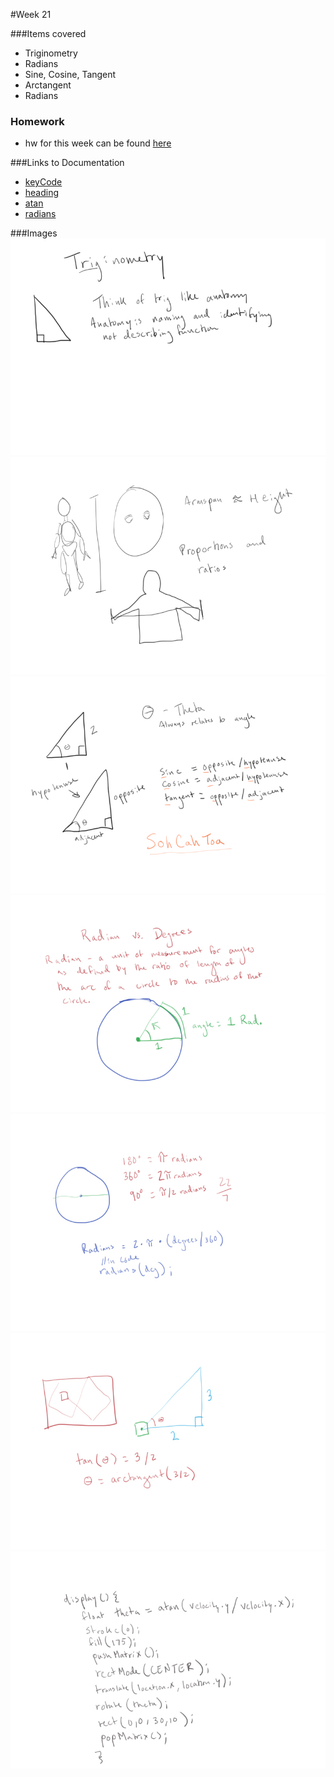 #Week 21

###Items covered
* Triginometry
* Radians
* Sine, Cosine, Tangent
* Arctangent
* Radians

### Homework
* hw for this week can be found [here](https://github.com/mositech/CS2015/issues/47)

###Links to Documentation
* [keyCode](https://processing.org/reference/keyCode.html)
* [heading](https://processing.org/reference/PVector_heading_.html)
* [atan](https://processing.org/reference/atan_.html)
* [radians](https://processing.org/reference/radians_.html)


###Images
![trig](https://github.com/mositech/CS2015/blob/master/Class-Material/week21/imageNotes/01_trig.jpg?raw=true)
![anatomy](https://github.com/mositech/CS2015/blob/master/Class-Material/week21/imageNotes/02_trigandanatomy.jpg?raw=true)
![sohcahtoa](https://github.com/mositech/CS2015/blob/master/Class-Material/week21/imageNotes/03_sohcahtoa.jpg?raw=true)
![radians](https://github.com/mositech/CS2015/blob/master/Class-Material/week21/imageNotes/04_radians.jpg?raw=true)
![pi](https://github.com/mositech/CS2015/blob/master/Class-Material/week21/imageNotes/05_PiRadians.jpg?raw=true)
![arctan](https://github.com/mositech/CS2015/blob/master/Class-Material/week21/imageNotes/06_arctan.jpg?raw=true)
![display](https://github.com/mositech/CS2015/blob/master/Class-Material/week21/imageNotes/07_displayFunc.jpg?raw=true)